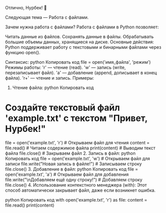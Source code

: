 Отлично, Нурбек! 🚀

Следующая тема — Работа с файлами.

Зачем нужна работа с файлами?
Работа с файлами в Python позволяет:

Читать данные из файлов.
Сохранять данные в файлы.
Обрабатывать большие объемы данных, хранящиеся на диске.
Основные действия:
Python поддерживает работу с текстовыми и бинарными файлами через функцию open().

Синтаксис:
python
Копировать код
file = open('имя_файла', 'режим')
Режимы работы:
'r' — чтение (read).
'w' — запись (write, перезаписывает файл).
'a' — добавление (append, дописывает в конец файла).
'r+' — чтение и запись.
Примеры:
1. Чтение файла:
python
Копировать код
# Создайте текстовый файл 'example.txt' с текстом "Привет, Нурбек!"
file = open('example.txt', 'r')  # Открываем файл для чтения
content = file.read()           # Читаем содержимое файла
print(content)                  # Выводим текст файла
file.close()                    # Закрываем файл
2. Запись в файл:
python
Копировать код
file = open('example.txt', 'w')  # Открываем файл для записи
file.write("Новая запись в файле!")  # Записываем строку
file.close()
3. Добавление в файл:
python
Копировать код
file = open('example.txt', 'a')  # Открываем файл для добавления
file.write("\nДобавляем ещё одну строку!")  # Добавляем строку
file.close()
4. Использование контекстного менеджера (with):
Этот способ автоматически закрывает файл, даже если возникнет ошибка.

python
Копировать код
with open('example.txt', 'r') as file:
    content = file.read()
    print(content)
